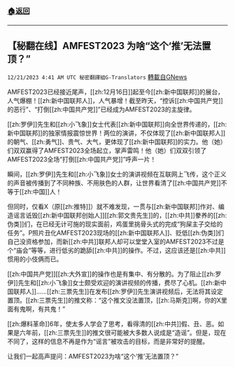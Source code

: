 ###  [:house:返回](README.md)
---


## 【秘翻在线】AMFEST2023 为啥“这个‘推’无法置顶？”
`12/21/2023 4:41 AM UTC 秘密翻譯組G-Translators` [轉載自GNews](https://gnews.org/articles/2134962)

AMFEST2023已经接近尾声，[[zh:12月16日]]起至今[[zh:新中国联邦]]的展台，人气爆棚！[[zh:新中国联邦人]]，人气暴增！截至昨天，“控诉[[zh:中国共产党]]的恶行”、“打倒[[zh:中国共产党]]”已经成为AMFEST2023的主旋律。

[[zh:罗伊]]先生和[[zh:小飞象]]女士代表[[zh:新中国联邦]]向全世界传递的，[[zh:新中国联邦]]的独家情报震惊世界！两位的演讲，不仅体现了[[zh:新中国联邦人]]的朝气、[[zh:勇气]]、贵气、大气，更体现了[[zh:新中国联邦]]的实力。他（她）们双双赢得了AMFEST2023全场起立，掌声雷鸣！他（她）们双双引领了AMFEST2023全场“打倒[[zh:中国共产党]]”呼声一片！

瞬间，[[zh:罗伊]]先生和[[zh:小飞象]]女士的演讲视频在互联网上飞传，这个正义的声音被传播到了不同种族、不用肤色的人群，让世界看清了[[zh:中国共产党]]不等于[[zh:中国]]人！

但同时，仅看X（原[[zh:推特]]）就不难发现，一贯与[[zh:新中国联邦]]作对、编造谣言诋毁[[zh:新中国联邦创始人]][[zh:郭文贵先生]]的，[[zh:中共]]豢养的[[zh:伪类]]们，在已经无计可施的现实面前，鸡蛋里挑骨头式的完成“狗屎主子交给的任务”。P照片丑化AMFEST2023现场的[[zh:新中国联邦人]]、贬低[[zh:伪类]]们自己没资格参加，而新[[zh:中共]]联邦人却可以堂堂入室的AMFEST2023不过是个“庙会”等等，进行低劣的跪舔[[zh:中共]]的操作。不过，这应该还是[[zh:中共]]惯用的小伎俩而已。

[[zh:中国共产党]][[zh:大外宣]]的操作也是有集中、有分散的。为了阻止[[zh:罗伊]]先生和[[zh:小飞象]]女士颇受欢迎的演讲视频的传播，费尽了心机。[[zh:新中国联邦人]]……[[zh:三票先生]]在发布[[zh:罗伊]]先生演讲视频后，无法将其设定置顶。[[zh:三票先生]]的推文称：“这个推文没法置顶，[[zh:马斯克]]啊，你的X里面有鬼啊，有共鬼！”

[[zh:爆料革命]]6年，使太多人学会了思考，看得清的[[zh:中共]]假、丑、恶。如果是六年前，[[zh:三票先生]]的推文很可能被大多数人说成是“造谣”。但是，现在不同了，这样的信息不再是作为“谣言”被攻击的目标，而是非常好的提醒。         

让我们一起高声提问：AMFEST2023为啥“这个‘推’无法置顶？”

